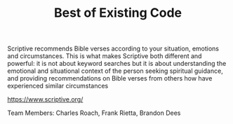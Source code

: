 ﻿---
title: Best of Existing Code
intro: Scriptive
---
Scriptive recommends Bible verses according to your situation, emotions and circumstances. This is what makes Scriptive both different and powerful: it is not about keyword searches but it is about understanding the emotional and situational context of the person seeking spiritual guidance, and providing recommendations on Bible verses from others how have experienced similar circumstances

https://www.scriptive.org/

Team Members: Charles Roach, Frank Rietta, Brandon Dees




